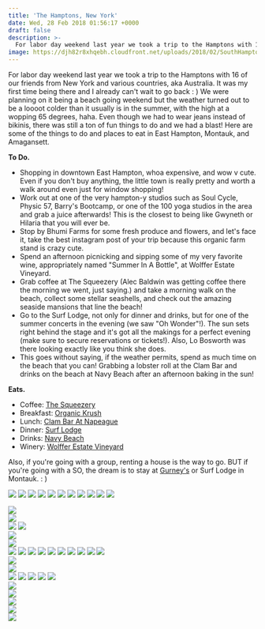 ```yaml
---
title: 'The Hamptons, New York'
date: Wed, 28 Feb 2018 01:56:17 +0000
draft: false
description: >-
  For labor day weekend last year we took a trip to the Hamptons with 16 of our friends from New York and various countries, aka Australia.
image: https://djh82r8xhqebh.cloudfront.net/uploads/2018/02/SouthHampton_Blog-1.jpg
---
```


For labor day weekend last year we took a trip to the Hamptons with 16 of our friends from New York and various countries, aka Australia. It was my first time being there and I already can't wait to go back : ) We were planning on it being a beach going weekend but the weather turned out to be a loooot colder than it usually is in the summer, with the high at a wopping 65 degrees, haha. Even though we had to wear jeans instead of bikinis, there was still a ton of fun things to do and we had a blast! Here are some of the things to do and places to eat in East Hampton, Montauk, and Amagansett.

**To Do.**

- Shopping in downtown East Hampton, whoa expensive, and wow v cute. Even if you don't buy anything, the little town is really pretty and worth a walk around even just for window shopping!
- Work out at one of the very hampton-y studios such as Soul Cycle, Physic 57, Barry's Bootcamp, or one of the 100 yoga studios in the area and grab a juice afterwards! This is the closest to being like Gwyneth or Hilaria that you will ever be.
- Stop by Bhumi Farms for some fresh produce and flowers, and let's face it, take the best instagram post of your trip because this organic farm stand is crazy cute.
- Spend an afternoon picnicking and sipping some of my very favorite wine, appropriately named "Summer In A Bottle", at Wolffer Estate Vineyard.
- Grab coffee at The Squeezery (Alec Baldwin was getting coffee there the morning we went, just saying.) and take a morning walk on the beach, collect some stellar seashells, and check out the amazing seaside mansions that line the beach!
- Go to the Surf Lodge, not only for dinner and drinks, but for one of the summer concerts in the evening (we saw "Oh Wonder"!). The sun sets right behind the stage and it's got all the makings for a perfect evening (make sure to secure reservations or tickets!). Also, Lo Bosworth was there looking exactly like you think she does.
- This goes without saying, if the weather permits, spend as much time on the beach that you can! Grabbing a lobster roll at the Clam Bar and drinks on the beach at Navy Beach after an afternoon baking in the sun!

**Eats.**

- Coffee: [The Squeezery](https://www.instagram.com/explore/locations/1674548829514486/the-squeezery/)
- Breakfast: [Organic Krush](https://www.instagram.com/organickrush/?hl=en)
- Lunch: [Clam Bar At Napeague](https://www.google.com/maps/place/Clam+Bar+At+Napeague/@40.9985281,-72.0457283,17z/data=!3m1!4b1!4m5!3m4!1s0x89e8add8e01ad36b:0x4d1179c64854bf64!8m2!3d40.9985281!4d-72.0435343)
- Dinner: [Surf Lodge](https://www.instagram.com/thesurflodge/?hl=en)
- Drinks: [Navy Beach](https://www.instagram.com/navybeachmontauk/?hl=en)
- Winery: [Wolffer Estate Vineyard](https://www.instagram.com/wolfferwine/?hl=en)

Also, if you're going with a group, renting a house is the way to go. BUT if you're going with a SO, the dream is to stay at [Gurney's](https://www.instagram.com/gurneysmontauk/) or Surf Lodge in Montauk. : )

![](https://djh82r8xhqebh.cloudfront.net/uploads/2018/02/SouthHampton_Blog-1.jpg) ![](https://djh82r8xhqebh.cloudfront.net/uploads/2018/02/SouthHampton_Blog-2.jpg) ![](https://djh82r8xhqebh.cloudfront.net/uploads/2018/02/SouthHampton_Blog-5.jpg) ![](https://djh82r8xhqebh.cloudfront.net/uploads/2018/02/SouthHampton_Blog-6.jpg) ![](https://djh82r8xhqebh.cloudfront.net/uploads/2018/02/SouthHampton_Blog-4.jpg) ![](https://djh82r8xhqebh.cloudfront.net/uploads/2018/02/SouthHampton_Blog-20.jpg) ![](https://djh82r8xhqebh.cloudfront.net/uploads/2018/02/SouthHampton_Blog-18.jpg) ![](https://djh82r8xhqebh.cloudfront.net/uploads/2018/02/SouthHampton_Blog-19.jpg) ![](https://djh82r8xhqebh.cloudfront.net/uploads/2018/02/SouthHampton_Blog-24.jpg) ![](https://djh82r8xhqebh.cloudfront.net/uploads/2018/02/SouthHampton_Blog-26.jpg) ![](https://djh82r8xhqebh.cloudfront.net/uploads/2018/02/SouthHampton_Blog-28.jpg) <div class="flex-ns mhn2-ns mb3"> <div class="ph2-ns w-50-ns"> ![](https://djh82r8xhqebh.cloudfront.net/uploads/2018/02/SouthHampton_Blog-23.jpg)</div> <div class="ph2-ns w-50-ns"> ![](https://djh82r8xhqebh.cloudfront.net/uploads/2018/02/SouthHampton_Blog-25.jpg)</div> </div> ![](https://djh82r8xhqebh.cloudfront.net/uploads/2018/02/SouthHampton_Blog-27.jpg) ![](https://djh82r8xhqebh.cloudfront.net/uploads/2018/02/SouthHampton_Blog-29.jpg) <div class="flex-ns mhn2-ns mb3"> <div class="ph2-ns w-50-ns"> ![](https://djh82r8xhqebh.cloudfront.net/uploads/2018/02/SouthHampton_Blog-31.jpg)</div> <div class="ph2-ns w-50-ns"> ![](https://djh82r8xhqebh.cloudfront.net/uploads/2018/02/SouthHampton_Blog-21.jpg)</div> </div> ![](https://djh82r8xhqebh.cloudfront.net/uploads/2018/02/SouthHampton_Blog-30.jpg) ![](https://djh82r8xhqebh.cloudfront.net/uploads/2018/02/SouthHampton_Blog-7.jpg) ![](https://djh82r8xhqebh.cloudfront.net/uploads/2018/02/SouthHampton_Blog-11.jpg) ![](https://djh82r8xhqebh.cloudfront.net/uploads/2018/02/SouthHampton_Blog-13.jpg) ![](https://djh82r8xhqebh.cloudfront.net/uploads/2018/02/SouthHampton_Blog-15.jpg) ![](https://djh82r8xhqebh.cloudfront.net/uploads/2018/02/SouthHampton_Blog-10.jpg) ![](https://djh82r8xhqebh.cloudfront.net/uploads/2018/02/SouthHampton_Blog-16.jpg) ![](https://djh82r8xhqebh.cloudfront.net/uploads/2018/02/SouthHampton_Blog-14.jpg) ![](https://djh82r8xhqebh.cloudfront.net/uploads/2018/02/SouthHampton_Blog-9.jpg) ![](https://djh82r8xhqebh.cloudfront.net/uploads/2018/02/SouthHampton_Blog-17.jpg) <div class="flex-ns mhn2-ns mb3"> <div class="ph2-ns w-50-ns"> ![](https://djh82r8xhqebh.cloudfront.net/uploads/2018/02/SouthHampton_Blog-8.jpg)</div> <div class="ph2-ns w-50-ns"> ![](https://djh82r8xhqebh.cloudfront.net/uploads/2018/02/SouthHampton_Blog-32.jpg)</div> </div> ![](https://djh82r8xhqebh.cloudfront.net/uploads/2018/02/SouthHampton_Blog-33.jpg) ![](https://djh82r8xhqebh.cloudfront.net/uploads/2018/02/SouthHampton_Blog-41.jpg) ![](https://djh82r8xhqebh.cloudfront.net/uploads/2018/02/SouthHampton_Blog-34.jpg) ![](https://djh82r8xhqebh.cloudfront.net/uploads/2018/02/SouthHampton_Blog-38.jpg) ![](https://djh82r8xhqebh.cloudfront.net/uploads/2018/02/SouthHampton_Blog-39.jpg) <div class="flex-ns mhn2-ns mb3"> <div class="ph2-ns w-50-ns"> ![](https://djh82r8xhqebh.cloudfront.net/uploads/2018/02/SouthHampton_Blog-42.jpg)</div> <div class="ph2-ns w-50-ns"> ![](https://djh82r8xhqebh.cloudfront.net/uploads/2018/02/SouthHampton_Blog-36.jpg)</div> </div> <div class="flex-ns mhn2-ns mb3"> <div class="ph2-ns w-50-ns"> ![](https://djh82r8xhqebh.cloudfront.net/uploads/2018/02/SouthHampton_Blog-40.jpg)</div> <div class="ph2-ns w-50-ns"> ![](https://djh82r8xhqebh.cloudfront.net/uploads/2018/02/SouthHampton_Blog-37.jpg)</div> </div> ![](https://djh82r8xhqebh.cloudfront.net/uploads/2018/02/SouthHampton_Blog-43.jpg)